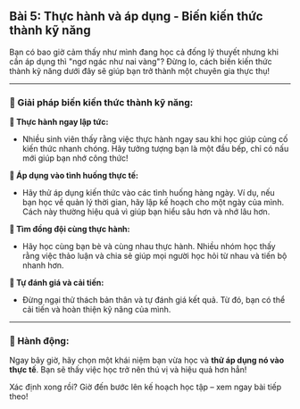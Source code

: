 ## Bài 5: Thực hành và áp dụng - Biến kiến thức thành kỹ năng

Bạn có bao giờ cảm thấy như mình đang học cả đống lý thuyết nhưng khi cần áp dụng thì "ngơ ngác như nai vàng"? Đừng lo, cách biến kiến thức thành kỹ năng dưới đây sẽ giúp bạn trở thành một chuyên gia thực thụ!

---

### 📌 Giải pháp biến kiến thức thành kỹ năng:

**🔹 Thực hành ngay lập tức:**
- Nhiều sinh viên thấy rằng việc thực hành ngay sau khi học giúp củng cố kiến thức nhanh chóng. Hãy tưởng tượng bạn là một đầu bếp, chỉ có nấu mới giúp bạn nhớ công thức!

**🔹 Áp dụng vào tình huống thực tế:**
- Hãy thử áp dụng kiến thức vào các tình huống hàng ngày. Ví dụ, nếu bạn học về quản lý thời gian, hãy lập kế hoạch cho một ngày của mình. Cách này thường hiệu quả vì giúp bạn hiểu sâu hơn và nhớ lâu hơn.

**🔹 Tìm đồng đội cùng thực hành:**
- Hãy học cùng bạn bè và cùng nhau thực hành. Nhiều nhóm học thấy rằng việc thảo luận và chia sẻ giúp mọi người học hỏi từ nhau và tiến bộ nhanh hơn.

**🔹 Tự đánh giá và cải tiến:**
- Đừng ngại thử thách bản thân và tự đánh giá kết quả. Từ đó, bạn có thể cải tiến và hoàn thiện kỹ năng của mình.

---

### 🚀 Hành động:

Ngay bây giờ, hãy chọn một khái niệm bạn vừa học và **thử áp dụng nó vào thực tế**. Bạn sẽ thấy việc học trở nên thú vị và hiệu quả hơn hẳn!

Xác định xong rồi? Giờ đến bước lên kế hoạch học tập – xem ngay bài tiếp theo!